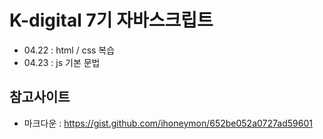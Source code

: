 # K-digital 7기 자바스크립트
+ 04.22 : html / css 복습
+ 04.23 : js 기본 문법

## 참고사이트
+ 마크다운 : https://gist.github.com/ihoneymon/652be052a0727ad59601
